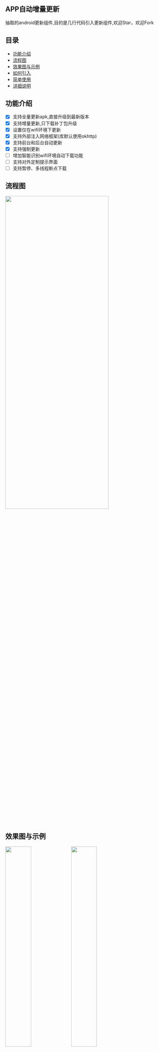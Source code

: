## APP自动增量更新

抽取的android更新组件,目的是几行代码引入更新组件,欢迎Star，欢迎Fork

## 目录

* [功能介绍](#功能介绍)
* [流程图](#流程图)
* [效果图与示例](#效果图与示例)
* [如何引入](#如何引入)
* [简单使用](#简单使用)
* [详细说明](#详细说明)


## 功能介绍

- [x] 支持全量更新apk,直接升级到最新版本
- [x] 支持增量更新,只下载补丁包升级
- [x] 设置仅在wifi环境下更新
- [x] 支持外部注入网络框架(库默认使用okhttp)
- [x] 支持前台和后台自动更新
- [x] 支持强制更新
- [ ] 增加智能识别wifi环境自动下载功能
- [ ] 支持对外定制提示界面
- [ ] 支持暂停、多线程断点下载

## 流程图
<img src="https://raw.githubusercontent.com/itlwy/AppSmartUpdate/master/resources/flowchart.jpg" width = 80% height = 50% />

## 效果图与示例

<img src="https://raw.githubusercontent.com/itlwy/AppSmartUpdate/master/resources/update_1.png" width=40% height=40%/>
<img src="https://raw.githubusercontent.com/itlwy/AppSmartUpdate/master/resources/update_2.png" width=40% height=40%/>

## 如何引入
### Gradle引入
### step 1
Add the JitPack repository to your build file

```
	allprojects {
			repositories {
				...
				maven { url 'https://jitpack.io' }
			}
		}
```

### Step 2
Add the dependency

```
dependencies {
	         implementation 'com.github.itlwy:AppSmartUpdate:v1.0.0'
	}

```

## 简单使用
### 1.初始化
```java
public class MyApplication extends Application {

    @Override
    public void onCreate() {
        super.onCreate();
        //推荐在Application中初始化
        Config config = new Config.Builder()
                .isDebug(true)
                .build(this);
        UpdateManager.getInstance().init(config);
    }
}
```

### 2.调用

```java
public class MainActivity extends AppCompatActivity implements View.OnClickListener {
    private Button mUpdateBtn;
    private String manifestJsonUrl = "https://raw.githubusercontent.com/itlwy/AppSmartUpdate/master/resources/UpdateManifest.json";

    @Override
    protected void onCreate(Bundle savedInstanceState) {
        super.onCreate(savedInstanceState);
        setContentView(R.layout.activity_main);
        mUpdateBtn = (Button) findViewById(R.id.update_btn);
        mUpdateBtn.setOnClickListener(this);

    }

    @Override
    public void onClick(View v) {
        switch (v.getId()) {
            case R.id.update_btn:
                UpdateManager.getInstance().update(this, manifestJsonUrl, null);
                break;

        }
    }
}
```

## 详细说明
### 注册通知回调
- 其他activity界面需要获知后台更新情况

```java
public void register(IUpdateCallback callback) {...}

public void unRegister(IUpdateCallback callback) {...}

public interface IUpdateCallback {

    /**
     * 通知无新版本需要更新,运行在主线程
     */
    void noNewApp();

    /**
     * 自动更新准备开始时回调,运行在主线程，可做一些提示等
     */
    void beforeUpdate();

    /**
     * 自动更新的进度回调（分增量和全量更新）,运行在主线程
     *
     * @param percent     当前总进度百分比
     * @param totalLength 更新总大小(全量为apk大小,增量为全部补丁大小和)
     * @param patchIndex  当前更新的补丁索引(从1开始)
     * @param patchCount  需要更新的总补丁数(当为0时表示是增量更新)
     */
    void onProgress(int percent, long totalLength, int patchIndex, int patchCount);

    /**
     * 下载完成，准备更新,运行在主线程
     */
    void onCompleted();

    /**
     * 异常回调,运行在主线程
     *
     * @param error 异常信息
     */
    void onError(String error);

    /**
     * 用户取消了询问更新对话框
     */
    void onCancelUpdate();

    /**
     * 取消了更新进度对话框,压入后台自动更新,此时由通知栏通知进度
     */
    void onBackgroundTrigger();
}
```
